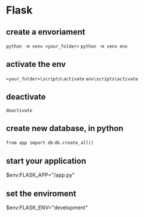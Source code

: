 # Flask

## create a envoriament
```python -m venv <your_folder>```
```python -m venv env```

## activate the env
```<your_folder>\scripts\activate```
```env\scripts\activate```

## deactivate 
```deactivate```

## create new database, in python
```from app import db```
```db.create_all()```


## start your application
$env:FLASK_APP="/app.py"

## set the enviroment
$env:FLASK_ENV="development"
